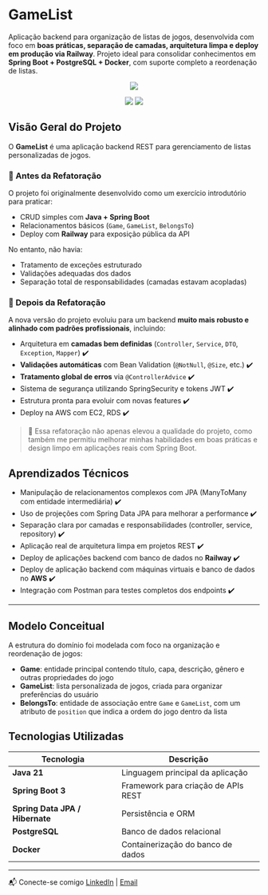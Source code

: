 #  GameList 

Aplicação backend para organização de listas de jogos, desenvolvida com foco em **boas práticas, separação de camadas, arquitetura limpa e deploy em produção via Railway**. Projeto ideal para consolidar conhecimentos em **Spring Boot + PostgreSQL + Docker**, com suporte completo a reordenação de listas.


<p align="center">
  <a href="https://skillicons.dev">
    <img src="https://skillicons.dev/icons?i=java,spring,postgres,docker" />
  </a>
</p>
<p align="center">
  <img src="https://img.shields.io/badge/Deploy-Railway-purple?style=for-the-badge" />
  <img src="https://img.shields.io/badge/License-MIT-blue.svg?style=for-the-badge" />
</p>

## Visão Geral do Projeto

O **GameList** é uma aplicação backend REST para gerenciamento de listas personalizadas de jogos.

### 🔹 Antes da Refatoração

O projeto foi originalmente desenvolvido como um exercício introdutório para praticar:
- CRUD simples com **Java + Spring Boot**
- Relacionamentos básicos (`Game`, `GameList`, `BelongsTo`)
- Deploy com **Railway** para exposição pública da API

No entanto, não havia:
- Tratamento de exceções estruturado
- Validações adequadas dos dados
- Separação total de responsabilidades (camadas estavam acopladas)



### 🔸 Depois da Refatoração

A nova versão do projeto evoluiu para um backend **muito mais robusto e alinhado com padrões profissionais**, incluindo:

-  Arquitetura em **camadas bem definidas** (`Controller`, `Service`, `DTO`, `Exception`, `Mapper`) ✔️
-  **Validações automáticas** com Bean Validation (`@NotNull`, `@Size`, etc.) ✔️
-  **Tratamento global de erros** via `@ControllerAdvice` ✔️
-  Sistema de segurança utilizando SpringSecurity e tokens JWT ✔️
-  Estrutura pronta para evoluir com novas features ✔️
-  Deploy na AWS com EC2, RDS ✔️

> 🔄 Essa refatoração não apenas elevou a qualidade do projeto, como também me permitiu melhorar minhas habilidades em boas práticas e design limpo em aplicações reais com Spring Boot.

##  Aprendizados Técnicos

- Manipulação de relacionamentos complexos com JPA (ManyToMany com entidade intermediária) ✔️  
- Uso de projeções com Spring Data JPA para melhorar a performance ✔️  
- Separação clara por camadas e responsabilidades (controller, service, repository) ✔️  
- Aplicação real de arquitetura limpa em projetos REST ✔️  
- Deploy de aplicações backend com banco de dados no **Railway** ✔️
- Deploy de aplicação backend com máquinas virtuais e banco de dados no **AWS** ✔️  
- Integração com Postman para testes completos dos endpoints ✔️

---
##  Modelo Conceitual

A estrutura do domínio foi modelada com foco na organização e reordenação de jogos:

- **Game**: entidade principal contendo título, capa, descrição, gênero e outras propriedades do jogo
- **GameList**: lista personalizada de jogos, criada para organizar preferências do usuário
- **BelongsTo**: entidade de associação entre `Game` e `GameList`, com um atributo de `position` que indica a ordem do jogo dentro da lista

##  Tecnologias Utilizadas

| Tecnologia       | Descrição                                        |
|------------------|--------------------------------------------------|
| **Java 21**       | Linguagem principal da aplicação                 |
| **Spring Boot 3** | Framework para criação de APIs REST              |
| **Spring Data JPA / Hibernate** | Persistência e ORM                      |
| **PostgreSQL**    | Banco de dados relacional                       |
| **Docker**        | Containerização do banco de dados

---

📬 Conecte-se comigo 
  <a href="https://www.linkedin.com/in/gustavokowalski/" target="_blank">LinkedIn</a> | 
  <a href="mailto:kkowalskigustavo@gmail.com">Email</a>
